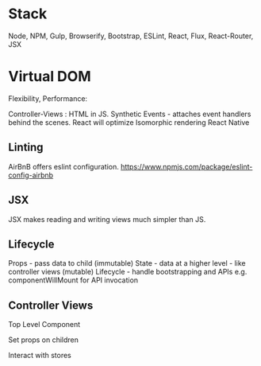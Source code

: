 
# Stack
 Node, NPM, Gulp, Browserify, Bootstrap, ESLint, React, Flux, React-Router, JSX

# Virtual DOM
Flexibility, Performance:

Controller-Views : HTML in JS.
Synthetic Events - attaches event handlers behind the scenes. React will optimize
Isomorphic rendering React Native


## Linting
AirBnB offers eslint configuration.
https://www.npmjs.com/package/eslint-config-airbnb

## JSX
JSX makes reading and writing views much simpler than JS.

## Lifecycle
Props - pass data to child (immutable)
State - data at a higher level - like controller views (mutable)
Lifecycle - handle bootstrapping and APIs e.g. componentWillMount for API invocation

## Controller Views
Top Level Component

Set props on children

Interact with stores